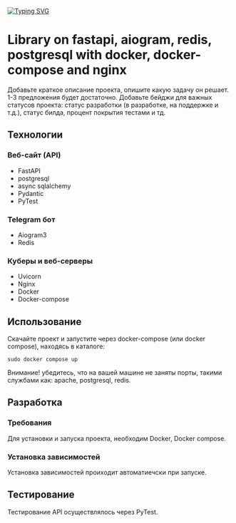 [![Typing SVG](https://readme-typing-svg.herokuapp.com?font=Fira+Code&pause=3000&color=F70000&background=000000&random=false&width=435&lines=Created+by+DmitriyPythonProgrammer)](https://git.io/typing-svg)

# Library on fastapi, aiogram, redis, postgresql with docker, docker-compose and nginx
Добавьте краткое описание проекта, опишите какую задачу он решает. 1-3 предложения будет достаточно. Добавьте бейджи для важных статусов проекта: статус разработки (в разработке, на поддержке и т.д.), статус билда, процент покрытия тестами и тд.


## Технологии
### Веб-сайт (API)
- FastAPI
- postgresql
- async sqlalchemy
- Pydantic
- PyTest
### Telegram бот
- Aiogram3
- Redis
### Куберы и веб-серверы
- Uvicorn
- Nginx
- Docker
- Docker-compose

## Использование
Скачайте проект и запустите через docker-compose (или docker compose), находясь в каталоге:
```
sudo docker compose up
```
Внимание! убедитесь, что на вашей машине не заняты порты, такими службами как: apache, postgresql, redis.
## Разработка

### Требования
Для установки и запуска проекта, необходим Docker, Docker compose.

### Установка зависимостей
Установка зависимостей проиходит автоматиечски при запуске.

## Тестирование
Тестирование API осуществлялось через PyTest.
